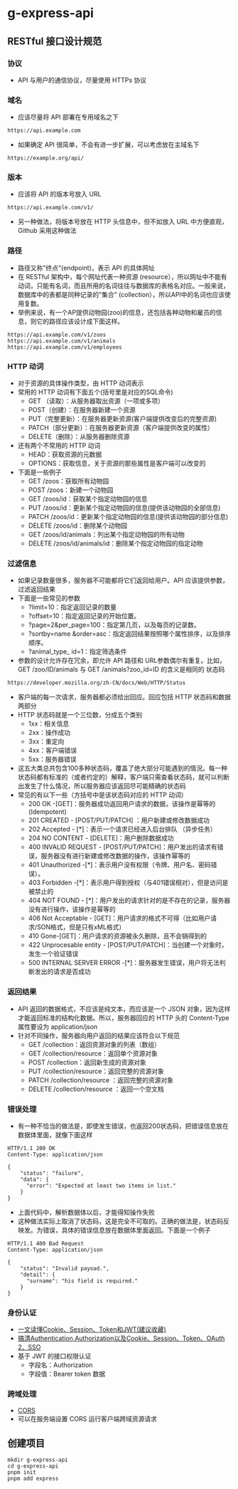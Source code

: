 # g-express-api

## RESTful 接口设计规范

### 协议

- API 与用户的通信协议，尽量使用 HTTPs 协议

### 域名

- 应该尽量将 API 部署在专用域名之下

```shell
https://api.example.com
```

- 如果确定 API 很简单，不会有进一步扩展，可以考虑放在主域名下

```shell
https://example.org/api/
```

### 版本

- 应该将 API 的版本号放入 URL

```shell
https://api.example.com/v1/
```

- 另一种做法，将版本号放在 HTTP 头信息中，但不如放入 URL 中方便直观，Github 采用这种做法

### 路径

- 路径又称"终点"(endpoint)，表示 API 的具体网址
- 在 RESTful 架构中，每个网址代表一种资源 (resource），所以网址中不能有动词，只能有名词，而且所用的名词往往与数据库的表格名对应。一般来说，数据库中的表都是同种记录的"集合” (collection），所以API中的名词也应该使用复数。
- 举例来说，有一个AP提供动物园(zoo)的信息，还包括各种动物和雇员的信息，则它的路径应该设计成下面这样。

```shell
https://api.example.com/v1/zoos
https://api.example.com/v1/animals
https://api.example.com/v1/employees
```

### HTTP 动词

- 对于资源的具体操作类型，由 HTTP 动词表示
- 常用的 HTTP 动词有下面五个(括号里是对应的SQL命令)
  - GET （读取）：从服务器取出资源（一项或多项）
  - POST（创建）：在服务器新建一个资源
  - PUT（完整更新）：在服务器更新资源(客户端提供改变后的完整资源)
  - PATCH（部分更新）：在服务器更新资源（客户端提供改变的属性）
  - DELETE（删除）：从服务器删除资源
- 还有两个不常用的 HTTP 动词
  - HEAD：获取资源的元数据
  - OPTIONS：获取信息，关于资源的那些属性是客户端可以改变的
- 下面是一些例子
  - GET /zoos：获取所有动物园
  - POST /zoos：新建一个动物园
  - GET /zoos/id：获取某个指定动物园的信息
  - PUT /zoos/id：更新某个指定动物园的信息(提供该动物园的全部信息)
  - PATCH /zoos/id：更新某个指定动物园的信息(提供该动物园的部分信息)
  - DELETE /zoos/id：删除某个动物园
  - GET /zoos/id/animals：列出某个指定动物园的所有动物
  - DELETE /zoos/id/animals/id：删除某个指定动物园的指定动物

### 过滤信息

- 如果记录数量很多，服务器不可能都将它们返回给用户。API 应该提供参数，过滤返回结果
- 下面是一些常见的参数
  - ?limit=10：指定返回记录的数量
  - ?offset=10：指定返回记录的开始位置。
  - ?page=2&per_page=100：指定第几页，以及每页的记录数。
  - ?sortby=name &order=asc：指定返回结果按照哪个属性排序，以及排序顺序。
  - ?animal_type_ id=1：指定筛选条件
- 参数的设计允许存在冗余，即允许 API 路径和 URL参数偶尔有重复。比如，GET /zoo/ID/animals 与 GET /animals?zoo_id=ID 的含义是相同的
状态码

```shell
https://developer.mozilla.org/zh-CN/docs/Web/HTTP/Status
```

- 客户端的每一次请求，服务器都必须给出回应。回应包括 HTTP 状态码和数据两部分
- HTTP 状态码就是一个三位数，分成五个类别
  - 1xx：相关信息
  - 2xx：操作成功
  - 3xx：重定向
  - 4xx：客户端错误
  - 5xx：服务器错误
- 这五大类总共包含100多种状态码，覆盖了绝大部分可能遇到的情況。每一种状态码都有标准的（或者约定的）解释，客户端只需查看状态码，就可以判断出发生了什么情况，所以服务器应该返回尽可能精确的状态码
- 常见的有以下一些（方括号中是该状态码对应的 HTTP 动词）
  - 200 OK -[GET]：服务器成功返回用户请求的数据，该操作是幂等的(Idempotent)
  - 201 CREATED - [POST/PUT/PATCH] ：用户新建或修改数据成功
  - 202 Accepted - [*]：表示一个请求已经进入后台排队 （异步任务）
  - 204 NO CONTENT - [DELETE]：用户删除数据成功
  - 400 INVALID REQUEST - [POST/PUT/PATCH]：用户发出的请求有错误，服务器没有进行新建或修改数据的操作，该操作幂等的
  - 401 Unauthorized -[*]：表示用户没有权限（令牌、用户名、密码错误）。
  - 403 Forbidden -[*]：表示用户得到授权（与401错误相对），但是访问是被禁止的
  - 404 NOT FOUND - [*]：用户发出的请求针对的是不存在的记录，服务器没有进行操作，该操作是幂等的
  - 406 Not Acceptable - [GET]：用户请求的格式不可得（比如用户请求/SON格式，但是只有xML格式）
  - 410 Gone-[GET]：用户请求的资源被永久删除，且不会锅得到的
  - 422 Unprocesable entity - [POST/PUT/PATCH]：当创建一个对象时，发生一个验证错误
  - 500 INTERNAL SERVER ERROR -[*]：服务器发生错误，用户将无法判断发出的请求是否成功

### 返回结果

- API 返回的数据格式，不应该是纯文本，而应该是一个 JSON 对象，因为这样才能返回标准的结构化数据。所以，服务器回应的 HTTP 头的 Content-Type 属性要设为 application/json
- 针对不同操作，服务器向用户返回的结果应该符合以下规范
  - GET /collection：返回资源对象的列表（数组）
  - GET /collection/resource：返回单个资源对象
  - POST /collection：返回新生成的资源对象
  - PUT /collection/resource：返回完整的资源对象
  - PATCH /collection/resource ：返回完整的资源对象
  - DELETE /collection/resource ：返回一个空文档

### 错误处理

- 有一种不恰当的做法是，即使发生错误，也返回200状态码，把错误信息放在数据体里面，就像下面这样

```shell
HTTP/1.1 200 OK
Content-Type: application/json

{
    "status": "failure",
    "data": {
      "error": "Expected at least two items in list."
    }
}
```

- 上面代码中，解析数据体以后，才能得知操作失败
- 这种做法实际上取消了状态码，这是完全不可取的。正确的做法是，状态码反映发。为错误，具体的错误信息放在数据体里面返回。下面是一个例子

```shell
HTTP/1.1 400 Bad Request
Content-Type: application/json

{
    "status": "Invalid payoad.",
    "detail": {
      "surname": "his field is required."
    }
}
```

### 身份认证

- [一文读懂Cookie、Session、Token和JWT(建议收藏)](https://mp.weixin.qq.com/s/iSoGtv8AUaUBUn4pPnNMXg)
- [搞清Authentication,Authorization以及Cookie、Session、Token、OAuth 2、SSO](https://blog.csdn.net/i_silence/article/details/107217894)
- 基于 JWT 的接口权限认证
  - 字段名：Authorization
  - 字段值：Bearer token 数据

### 跨域处理

- [CORS](https://developer.mozilla.org/zh-CN/docs/Glossary/CORS)
- 可以在服务端设置 CORS 运行客户端跨域资源请求

## 创建项目

```shell
mkdir g-express-api
cd g-express-api
pnpm init
pnpm add express
```
